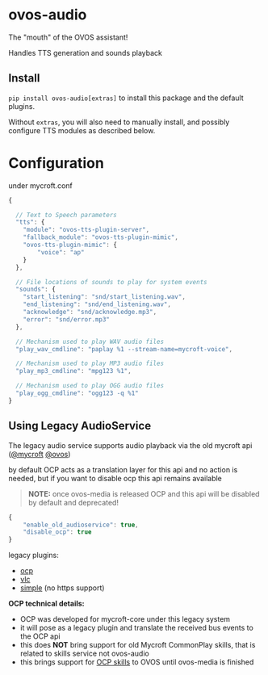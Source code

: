 # ovos-audio

The "mouth" of the OVOS assistant!

Handles TTS generation and sounds playback

## Install

`pip install ovos-audio[extras]` to install this package and the default
plugins.

Without `extras`, you will also need to manually install,
and possibly configure TTS modules as described below.

# Configuration

under mycroft.conf

```javascript
{

  // Text to Speech parameters
  "tts": {
    "module": "ovos-tts-plugin-server",
    "fallback_module": "ovos-tts-plugin-mimic",
    "ovos-tts-plugin-mimic": {
        "voice": "ap"
    }
  },

  // File locations of sounds to play for system events
  "sounds": {
    "start_listening": "snd/start_listening.wav",
    "end_listening": "snd/end_listening.wav",
    "acknowledge": "snd/acknowledge.mp3",
    "error": "snd/error.mp3"
  },

  // Mechanism used to play WAV audio files
  "play_wav_cmdline": "paplay %1 --stream-name=mycroft-voice",

  // Mechanism used to play MP3 audio files
  "play_mp3_cmdline": "mpg123 %1",

  // Mechanism used to play OGG audio files
  "play_ogg_cmdline": "ogg123 -q %1"
}
```

## Using Legacy AudioService

The legacy audio service supports audio playback via the old mycroft api ([@mycroft](https://github.com/MycroftAI/mycroft-core/blob/dev/mycroft/skills/audioservice.py#L43) [@ovos](https://github.com/OpenVoiceOS/ovos-bus-client/blob/dev/ovos_bus_client/apis/ocp.py#L51))

by default OCP acts as a translation layer for this api and no action is needed, but if you want to disable ocp this api remains available

> **NOTE:** once ovos-media is released OCP and this api will be disabled by default and deprecated!

```javascript
{
    "enable_old_audioservice": true,
    "disable_ocp": true
}
```

legacy plugins:
- [ocp](https://github.com/OpenVoiceOS/ovos-ocp-audio-plugin)
- [vlc](https://github.com/OpenVoiceOS/ovos-vlc-plugin)
- [simple](https://github.com/OpenVoiceOS/ovos-audio-plugin-simple) (no https support)

**OCP technical details:**

- OCP was developed for mycroft-core under this legacy system
- it will pose as a legacy plugin and translate the received bus events to the OCP api
- this does **NOT** bring support for old Mycroft CommonPlay skills, that is related to skills service not ovos-audio
- this brings support for [OCP skills](https://openvoiceos.github.io/ovos-technical-manual/OCP_skills) to OVOS until ovos-media is finished
